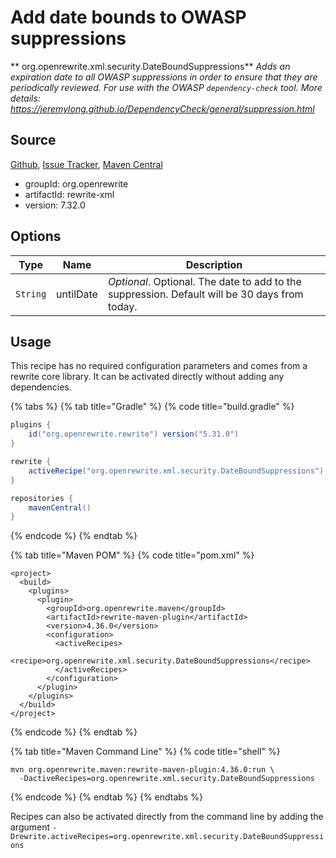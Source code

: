 # Add date bounds to OWASP suppressions

** org.openrewrite.xml.security.DateBoundSuppressions**
_Adds an expiration date to all OWASP suppressions in order to ensure that they are periodically reviewed. For use with the OWASP `dependency-check` tool. More details: https://jeremylong.github.io/DependencyCheck/general/suppression.html_

## Source

[Github](https://github.com/openrewrite/rewrite), [Issue Tracker](https://github.com/openrewrite/rewrite/issues), [Maven Central](https://search.maven.org/artifact/org.openrewrite/rewrite-xml/7.32.0/jar)

* groupId: org.openrewrite
* artifactId: rewrite-xml
* version: 7.32.0

## Options

| Type | Name | Description |
| -- | -- | -- |
| `String` | untilDate | *Optional*. Optional. The date to add to the suppression. Default will be 30 days from today. |


## Usage

This recipe has no required configuration parameters and comes from a rewrite core library. It can be activated directly without adding any dependencies.

{% tabs %}
{% tab title="Gradle" %}
{% code title="build.gradle" %}
```groovy
plugins {
    id("org.openrewrite.rewrite") version("5.31.0")
}

rewrite {
    activeRecipe("org.openrewrite.xml.security.DateBoundSuppressions")
}

repositories {
    mavenCentral()
}

```
{% endcode %}
{% endtab %}

{% tab title="Maven POM" %}
{% code title="pom.xml" %}
```markup
<project>
  <build>
    <plugins>
      <plugin>
        <groupId>org.openrewrite.maven</groupId>
        <artifactId>rewrite-maven-plugin</artifactId>
        <version>4.36.0</version>
        <configuration>
          <activeRecipes>
            <recipe>org.openrewrite.xml.security.DateBoundSuppressions</recipe>
          </activeRecipes>
        </configuration>
      </plugin>
    </plugins>
  </build>
</project>
```
{% endcode %}
{% endtab %}

{% tab title="Maven Command Line" %}
{% code title="shell" %}
```shell
mvn org.openrewrite.maven:rewrite-maven-plugin:4.36.0:run \
  -DactiveRecipes=org.openrewrite.xml.security.DateBoundSuppressions
```
{% endcode %}
{% endtab %}
{% endtabs %}

Recipes can also be activated directly from the command line by adding the argument `-Drewrite.activeRecipes=org.openrewrite.xml.security.DateBoundSuppressions`
